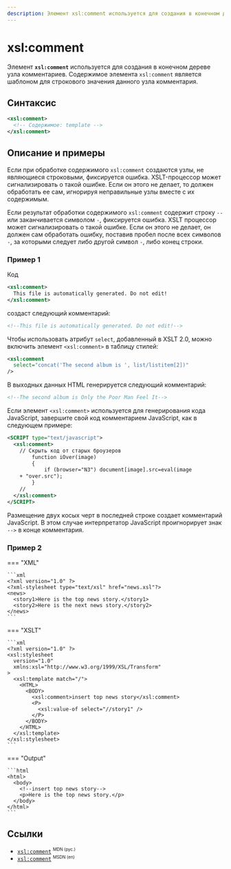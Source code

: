 ```yaml
---
description: Элемент xsl:comment используется для создания в конечном дереве узла комментариев
---
```


# xsl:comment

Элемент **`xsl:comment`** используется для создания в конечном дереве узла комментариев. Содержимое элемента `xsl:comment` является шаблоном для строкового значения данного узла комментария.

## Синтаксис

```xml
<xsl:comment>
  <!-- Содержимое: template -->
</xsl:comment>
```

## Описание и примеры

Если при обработке содержимого `xsl:comment` создаются узлы, не являющиеся строковыми, фиксируется ошибка. XSLT-процессор может сигнализировать о такой ошибке. Если он этого не делает, то должен обработать ее сам, игнорируя неправильные узлы вместе с их содержимым.

Если результат обработки содержимого `xsl:comment` содержит строку `--` или заканчивается символом `-`, фиксируется ошибка. XSLT процессор может сигнализировать о такой ошибке. Если он этого не делает, он должен сам обработать ошибку, поставив пробел после всех символов `-`, за которыми следует либо другой символ `-`, либо конец строки.

### Пример 1

Код

```xml
<xsl:comment>
  This file is automatically generated. Do not edit!
</xsl:comment>
```

создаст следующий комментарий:

```xml
<!--This file is automatically generated. Do not edit!-->
```

Чтобы использовать атрибут `select`, добавленный в XSLT 2.0, можно включить элемент `<xsl:comment>` в таблицу стилей:

```xml
<xsl:comment
  select="concat('The second album is ', list/listitem[2])"
/>
```

В выходных данных HTML генерируется следующий комментарий:

```xml
<!--The second album is Only the Poor Man Feel It-->
```

Если элемент `<xsl:comment>` используется для генерирования кода JavaScript, завершите свой код комментарием JavaScript, как в следующем примере:

```xml
<SCRIPT type="text/javascript">
  <xsl:comment>
    // Скрыть код от старых броузеров
        function iOver(image)
        {
            if (browser="N3") document[image].src=eval(image
    + "over.src");
        }
    //
  </xsl:comment>
</SCRIPT>
```

Размещение двух косых черт в последней строке создает комментарий JavaScript. В этом случае интерпретатор JavaScript проигнорирует знак `-->` в конце комментария.

### Пример 2

=== "XML"

    ```xml
    <?xml version="1.0" ?>
    <?xml-stylesheet type="text/xsl" href="news.xsl"?>
    <news>
      <story1>Here is the top news story.</story1>
      <story2>Here is the next news story.</story2>
    </news>
    ```

=== "XSLT"

    ```xml
    <?xml version="1.0" ?>
    <xsl:stylesheet
      version="1.0"
      xmlns:xsl="http://www.w3.org/1999/XSL/Transform"
    >
      <xsl:template match="/">
        <HTML>
          <BODY>
            <xsl:comment>insert top news story</xsl:comment>
            <P>
              <xsl:value-of select="//story1" />
            </P>
          </BODY>
        </HTML>
      </xsl:template>
    </xsl:stylesheet>
    ```

=== "Output"

    ```html
    <html>
      <body>
        <!--insert top news story-->
        <p>Here is the top news story.</p>
      </body>
    </html>
    ```

## Ссылки

- [`xsl:comment`](https://developer.mozilla.org/en/XSLT/comment) <sup><small>MDN (рус.)</small></sup>
- [`xsl:comment`](https://msdn.microsoft.com/en-us/library/ms256145.aspx) <sup><small>MSDN (en)</small></sup>
